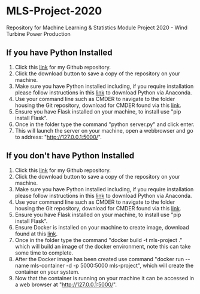 # MLS-Project-2020
Repository for Machine Learning &amp; Statistics Module Project 2020 - Wind Turbine Power Production 

## If you have Python Installed
1. Click this [link](https://github.com/Dowline1/MLS-Project-2020) for my Github repository.
2. Click the download button to save a copy of the repository on your machine.
3. Make sure you have Python installed including, if you require installation please follow instructions in this [link](https://www.anaconda.com/distribution/) to download Python via Anaconda.
4. Use your command line such as CMDER to navigate to the folder housing the Git repository, download for CMDER found via this [link](https://cmder.net/).
5. Ensure you have Flask installed on your machine, to install use "pip install Flask".
6. Once in the folder type the command "python server.py" and click enter.
7. This will launch the server on your machine, open a webbrowser and go to address: "http://127.0.0.1:5000/".


## If you don't have Python Installed
1. Click this [link](https://github.com/Dowline1/MLS-Project-2020) for my Github repository.
2. Click the download button to save a copy of the repository on your machine.
3. Make sure you have Python installed including, if you require installation please follow instructions in this [link](https://www.anaconda.com/distribution/) to download Python via Anaconda.
4. Use your command line such as CMDER to navigate to the folder housing the Git repository, download for CMDER found via this [link](https://cmder.net/).
5. Ensure you have Flask installed on your machine, to install use "pip install Flask".
6. Ensure Docker is installed on your machine to create image, download found at this [link](https://www.docker.com/products/docker-desktop).
7. Once in the folder type the command "docker build -t mls-project ." which will build an image of the docker environment, note this can take some time to complete.
8. After the Docker image has been created use command "docker run --name mls-container -d -p 5000:5000 mls-project", which will create the container on your system.
9. Now that the container is running on your machine it can be accessed in a web browser at "http://127.0.0.1:5000/".